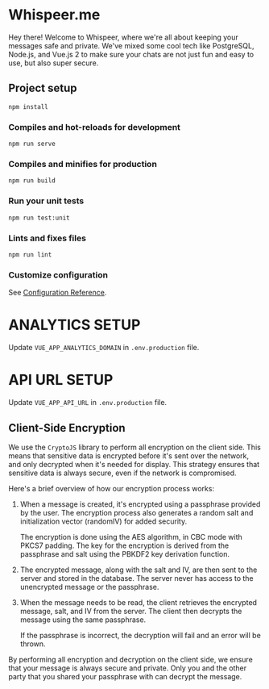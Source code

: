 # Whispeer.me

Hey there! Welcome to Whispeer, where we're all about keeping your messages safe and private. We've mixed some cool tech like PostgreSQL, Node.js, and Vue.js 2 to make sure your chats are not just fun and easy to use, but also super secure.

## Project setup
```
npm install
```

### Compiles and hot-reloads for development
```
npm run serve
```

### Compiles and minifies for production
```
npm run build
```

### Run your unit tests
```
npm run test:unit
```

### Lints and fixes files
```
npm run lint
```

### Customize configuration
See [Configuration Reference](https://cli.vuejs.org/config/).


# ANALYTICS SETUP

Update `VUE_APP_ANALYTICS_DOMAIN` in  `.env.production` file.

# API URL SETUP

Update `VUE_APP_API_URL` in  `.env.production` file.

## Client-Side Encryption

We use the `CryptoJS` library to perform all encryption on the client side. This means that sensitive data is encrypted before it's sent over the network, and only decrypted when it's needed for display. This strategy ensures that sensitive data is always secure, even if the network is compromised.

Here's a brief overview of how our encryption process works:

1. When a message is created, it's encrypted using a passphrase provided by the user. The encryption process also generates a random salt and initialization vector (randomIV) for added security.

   The encryption is done using the AES algorithm, in CBC mode with PKCS7 padding. The key for the encryption is derived from the passphrase and salt using the PBKDF2 key derivation function.

2. The encrypted message, along with the salt and IV, are then sent to the server and stored in the database. The server never has access to the unencrypted message or the passphrase.

3. When the message needs to be read, the client retrieves the encrypted message, salt, and IV from the server. The client then decrypts the message using the same passphrase.

   If the passphrase is incorrect, the decryption will fail and an error will be thrown.

By performing all encryption and decryption on the client side, we ensure that your message is always secure and private. Only you and the other party that you shared your passphrase with can decrypt the message. 
